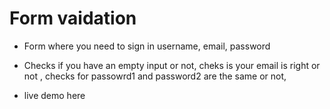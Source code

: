 # Form vaidation

* Form where you need to sign in username, email, password

+ Checks if you have an empty input or not, cheks is your email is right or not , checks for passowrd1 and password2 are the same or not, 

* live demo here 